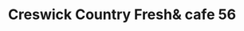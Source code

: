 ---
title: "Creswick Country Fresh& cafe 56"
url: /creswick/creswick-country-freshand-cafe-56/
shop: greengrocer
---